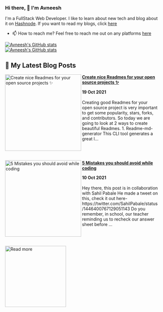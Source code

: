 ### Hi there, 👋  I'm Avneesh
I'm a FullStack Web Developer.
I like to learn about new tech and blog about it on [Hashnode](https://hashnode.com/). If you want to read my blogs, click [here](https://avneesh0612.hashnode.dev/)

* 📫 How to reach me?
Feel free to reach me out on any platforms [here](https://avneesh-links.vercel.app)

[![Avneesh's GitHub stats](https://github-readme-stats.vercel.app/api?username=avneesh0612&count_private=true&theme=dracula)](https://github.com/avneesh0612)<br />
[![Avneesh's GitHub stats](https://github-readme-stats.vercel.app/api/top-langs/?username=avneesh0612&theme=dracula&layout=compact)](https://github.com/avneesh0612)


## 📰 My Latest Blog Posts
<!-- HASHNODE_BLOG:START -->
<p align="left">
<a href="https://blog.avneesh.tech//create-nice-readmes-for-your-open-source-projects" title="Create nice Readmes for your open source projects ✨"><img src="https://cdn.hashnode.com/res/hashnode/image/upload/v1634634894026/NWEfdolos.png" alt="Create nice Readmes for your open source projects ✨" width="250px" align="left" /></a>
<a href="https://blog.avneesh.tech//create-nice-readmes-for-your-open-source-projects" title="Create nice Readmes for your open source projects ✨"><strong>Create nice Readmes for your open source projects ✨</strong></a>
<div><strong>19 Oct 2021</strong></div>
<br/> Creating good Readmes for your open source project is very important to get some popularity, stars, forks, and contributors. So today we are going to look at 2 ways to create beautiful Readmes.
1. Readme-md-generator
This CLI tool generates a great l... </p> <br/> <br/>
<p align="left">
<a href="https://blog.avneesh.tech//5-mistakes-you-should-avoid-while-coding" title="5 Mistakes you should avoid while coding"><img src="https://cdn.hashnode.com/res/hashnode/image/upload/v1633881058060/MdxWuioRc.png" alt="5 Mistakes you should avoid while coding" width="250px" align="left" /></a>
<a href="https://blog.avneesh.tech//5-mistakes-you-should-avoid-while-coding" title="5 Mistakes you should avoid while coding"><strong>5 Mistakes you should avoid while coding</strong></a>
<div><strong>10 Oct 2021</strong></div>
<br/> Hey there, this post is in collaboration with Sahil Pabale
He made a tweet on this, check it out here-
https://twitter.com/SahilPabale/status/1446400767129051143
Do you remember, in school, our teacher reminding us to recheck our answer sheet before ... </p> <br/> <br/>
<!-- HASHNODE_BLOG:END -->


[<img src="https://res.cloudinary.com/dssvrf9oz/image/upload/v1634874546/Frame_1_uvzdpw.png" alt="Read more" width="200"/>](https://blog.avneesh.tech/)

